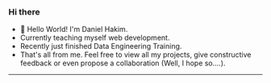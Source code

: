 ### Hi there
- 👋 Hello World! I'm Daniel Hakim.
- Currently teaching myself web development.
- Recently just finished Data Engineering Training.
- That's all from me. Feel free to view all my projects, give constructive feedback or even propose a collaboration (Well, I hope so....).
---
